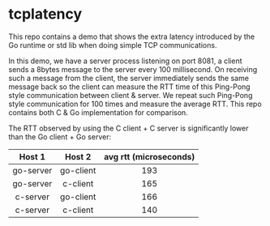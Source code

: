 # tcplatency

This repo contains a demo that shows the extra latency introduced by the Go runtime or std lib when doing simple TCP communications. 

In this demo, we have a server process listening on port 8081, a client sends a 8bytes message to the server every 100 millisecond. On receiving such a message from the client, the server immediately sends the same message back so the client can measure the RTT time of this Ping-Pong style communication between client & server. We repeat such Ping-Pong style communication for 100 times and measure the average RTT. This repo contains both C & Go implementation for comparison.
 
The RTT observed by using the C client + C server is significantly lower than the Go client + Go server:

|Host 1|Host 2|avg rtt (microseconds)|
|:-------:|:-------:|:---------------------------:|
|go-server|go-client|193|
|go-server|c-client|165|
|c-server|go-client|166|
|c-server|c-client|140|


